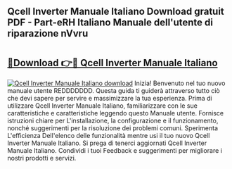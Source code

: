 ## Qcell Inverter Manuale Italiano Download gratuit PDF - Part-eRH Italiano Manuale dell'utente di riparazione nVvru

# <h2><a href="http://dfe2k5.blite.top/?on=Qcell+Inverter+Manuale+Italiano">🔗Download 👉🔴 Qcell Inverter Manuale Italiano</a></h2>

[![Qcell Inverter Manuale Italiano download](https://i.imgur.com/lujVjoI.png)](http://dfe2k5.blite.top/?on=Qcell+Inverter+Manuale+Italiano)
Inizia! Benvenuto nel tuo nuovo manuale utente REDDDDDDD. Questa guida ti guiderà attraverso tutto ciò che devi sapere per servire e massimizzare la tua esperienza. Prima di utilizzare Qcell Inverter Manuale Italiano, familiarizzare con le sue caratteristiche e caratteristiche leggendo questo Manuale utente. Fornisce istruzioni chiare per L'installazione, la configurazione e il funzionamento, nonché suggerimenti per la risoluzione dei problemi comuni. Sperimenta L'efficienza Dell'elenco delle funzionalità mentre usi il tuo nuovo Qcell Inverter Manuale Italiano. Si prega di tenerci aggiornati Qcell Inverter Manuale Italiano. Condividi i tuoi Feedback e suggerimenti per migliorare i nostri prodotti e servizi.
